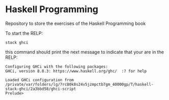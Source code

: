 # Haskell Programming
Repository to store the exercises of the Haskell Programming book

To start the RELP:

    stack ghci

this command should print the next message to indicate that your are in the RELP:

```
Configuring GHCi with the following packages: 
GHCi, version 8.8.3: https://www.haskell.org/ghc/  :? for help

Loaded GHCi configuration from /private/var/folders/lg/7rc80k8s24v5jzmpctb7gm_40000gp/T/haskell-stack-ghci/2a3bbd58/ghci-script
Prelude> 
```
